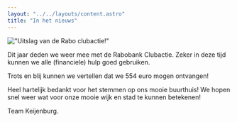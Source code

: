 ```yaml
---
layout: "../../layouts/content.astro"
title: "In het nieuws"
---
```


!["Uitslag van de Rabo clubactie!"](/buurthuiskeijenburg/images/content/rabo-clubactie-2020.jpg "Rabobank Clubactie")

Dit jaar deden we weer mee met de Rabobank Clubactie.
Zeker in deze tijd kunnen we alle (financiele) hulp goed gebruiken.

Trots en blij kunnen we vertellen dat we 554 euro mogen ontvangen!

Heel hartelijk bedankt voor het stemmen op ons mooie buurthuis!
We hopen snel weer wat voor onze mooie wijk en stad te kunnen betekenen!

Team Keijenburg.
